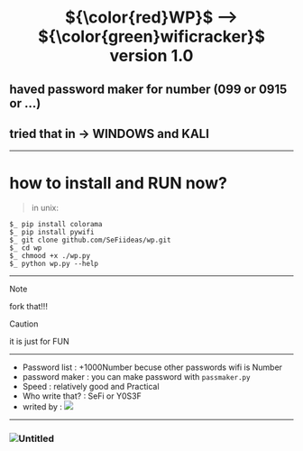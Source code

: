 # <p align="center"> ${\color{red}WP}$ --> ${\color{green}wificracker}$ version 1.0
## haved password maker for number (099 or 0915 or ...)
## tried that in -> WINDOWS and KALI
--------------------------------------------------------
# how to install and RUN now?
> in unix:
```shell
$_ pip install colorama
$_ pip install pywifi
$_ git clone github.com/SeFiideas/wp.git
$_ cd wp
$_ chmood +x ./wp.py
$_ python wp.py --help
```
--------------------------------------------------------
> [!NOTE]
> fork that!!!


> [!CAUTION]
> it is just for FUN
--------------------------------------------------------
- Password list : +1000Number becuse other passwords wifi is Number
- password maker : you can make password with ``` passmaker.py ```
- Speed : relatively good and Practical
- Who write that? : SeFi or Y0S3F
- writed by : <img src="https://img.shields.io/badge/Python-FFDD00?style=for-the-badge&logo=python&logoColor=blue"/>
--------------------------------------------------------
### ![Untitled](https://github.com/SeFiideas/WP-Wificracker/assets/100835730/e66ad626-969b-4c38-aecc-9c94ab0e5a52)



